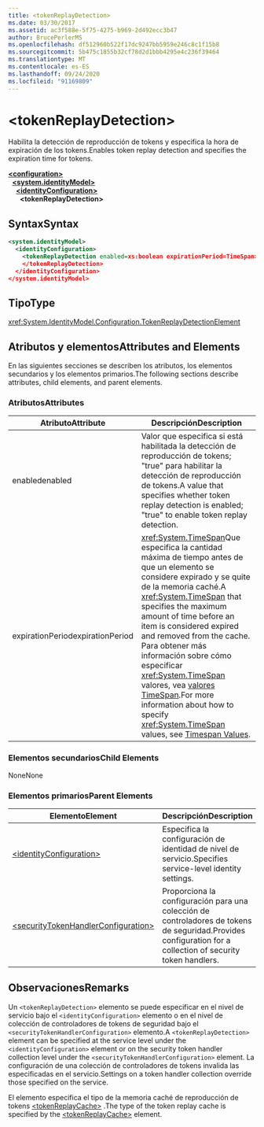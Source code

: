 ```yaml
---
title: <tokenReplayDetection>
ms.date: 03/30/2017
ms.assetid: ac3f588e-5f75-4275-b969-2d492ecc3b47
author: BrucePerlerMS
ms.openlocfilehash: df512960b522f17dc9247bb5959e246c8c1f15b8
ms.sourcegitcommit: 5b475c1855b32cf78d2d1bbb4295e4c236f39464
ms.translationtype: MT
ms.contentlocale: es-ES
ms.lasthandoff: 09/24/2020
ms.locfileid: "91169809"
---
```

# \<tokenReplayDetection>

<span data-ttu-id="e8908-101">Habilita la detección de reproducción de tokens y especifica la hora de expiración de los tokens.</span><span class="sxs-lookup"><span data-stu-id="e8908-101">Enables token replay detection and specifies the expiration time for tokens.</span></span>  
  
[**\<configuration>**](../configuration-element.md)\
&nbsp;&nbsp;[**\<system.identityModel>**](system-identitymodel.md)\
&nbsp;&nbsp;&nbsp;&nbsp;[**\<identityConfiguration>**](identityconfiguration.md)\
&nbsp;&nbsp;&nbsp;&nbsp;&nbsp;&nbsp;**\<tokenReplayDetection>**  
  
## <a name="syntax"></a><span data-ttu-id="e8908-102">Syntax</span><span class="sxs-lookup"><span data-stu-id="e8908-102">Syntax</span></span>  
  
```xml  
<system.identityModel>  
  <identityConfiguration>  
    <tokenReplayDetection enabled=xs:boolean expirationPeriod=TimeSpan>  
    </tokenReplayDetection>  
  </identityConfiguration>  
</system.identityModel>  
```  
  
## <a name="type"></a><span data-ttu-id="e8908-103">Tipo</span><span class="sxs-lookup"><span data-stu-id="e8908-103">Type</span></span>  

 <xref:System.IdentityModel.Configuration.TokenReplayDetectionElement>  
  
## <a name="attributes-and-elements"></a><span data-ttu-id="e8908-104">Atributos y elementos</span><span class="sxs-lookup"><span data-stu-id="e8908-104">Attributes and Elements</span></span>  

 <span data-ttu-id="e8908-105">En las siguientes secciones se describen los atributos, los elementos secundarios y los elementos primarios.</span><span class="sxs-lookup"><span data-stu-id="e8908-105">The following sections describe attributes, child elements, and parent elements.</span></span>  
  
### <a name="attributes"></a><span data-ttu-id="e8908-106">Atributos</span><span class="sxs-lookup"><span data-stu-id="e8908-106">Attributes</span></span>  
  
|<span data-ttu-id="e8908-107">Atributo</span><span class="sxs-lookup"><span data-stu-id="e8908-107">Attribute</span></span>|<span data-ttu-id="e8908-108">Descripción</span><span class="sxs-lookup"><span data-stu-id="e8908-108">Description</span></span>|  
|---------------|-----------------|  
|<span data-ttu-id="e8908-109">enabled</span><span class="sxs-lookup"><span data-stu-id="e8908-109">enabled</span></span>|<span data-ttu-id="e8908-110">Valor que especifica si está habilitada la detección de reproducción de tokens; "true" para habilitar la detección de reproducción de tokens.</span><span class="sxs-lookup"><span data-stu-id="e8908-110">A value that specifies whether token replay detection is enabled; "true" to enable token replay detection.</span></span>|  
|<span data-ttu-id="e8908-111">expirationPeriod</span><span class="sxs-lookup"><span data-stu-id="e8908-111">expirationPeriod</span></span>|<span data-ttu-id="e8908-112"><xref:System.TimeSpan>Que especifica la cantidad máxima de tiempo antes de que un elemento se considere expirado y se quite de la memoria caché.</span><span class="sxs-lookup"><span data-stu-id="e8908-112">A <xref:System.TimeSpan> that specifies the maximum amount of time before an item is considered expired and removed from the cache.</span></span>  <span data-ttu-id="e8908-113">Para obtener más información sobre cómo especificar <xref:System.TimeSpan> valores, vea [valores TimeSpan](../windows-workflow-foundation/index.md).</span><span class="sxs-lookup"><span data-stu-id="e8908-113">For more information about how to specify <xref:System.TimeSpan> values, see [Timespan Values](../windows-workflow-foundation/index.md).</span></span>|  
  
### <a name="child-elements"></a><span data-ttu-id="e8908-114">Elementos secundarios</span><span class="sxs-lookup"><span data-stu-id="e8908-114">Child Elements</span></span>  

 <span data-ttu-id="e8908-115">None</span><span class="sxs-lookup"><span data-stu-id="e8908-115">None</span></span>  
  
### <a name="parent-elements"></a><span data-ttu-id="e8908-116">Elementos primarios</span><span class="sxs-lookup"><span data-stu-id="e8908-116">Parent Elements</span></span>  
  
|<span data-ttu-id="e8908-117">Elemento</span><span class="sxs-lookup"><span data-stu-id="e8908-117">Element</span></span>|<span data-ttu-id="e8908-118">Descripción</span><span class="sxs-lookup"><span data-stu-id="e8908-118">Description</span></span>|  
|-------------|-----------------|  
|[\<identityConfiguration>](identityconfiguration.md)|<span data-ttu-id="e8908-119">Especifica la configuración de identidad de nivel de servicio.</span><span class="sxs-lookup"><span data-stu-id="e8908-119">Specifies service-level identity settings.</span></span>|  
|[\<securityTokenHandlerConfiguration>](securitytokenhandlerconfiguration.md)|<span data-ttu-id="e8908-120">Proporciona la configuración para una colección de controladores de tokens de seguridad.</span><span class="sxs-lookup"><span data-stu-id="e8908-120">Provides configuration for a collection of security token handlers.</span></span>|  
  
## <a name="remarks"></a><span data-ttu-id="e8908-121">Observaciones</span><span class="sxs-lookup"><span data-stu-id="e8908-121">Remarks</span></span>  

 <span data-ttu-id="e8908-122">Un `<tokenReplayDetection>` elemento se puede especificar en el nivel de servicio bajo el `<identityConfiguration>` elemento o en el nivel de colección de controladores de tokens de seguridad bajo el `<securityTokenHandlerConfiguration>` elemento.</span><span class="sxs-lookup"><span data-stu-id="e8908-122">A `<tokenReplayDetection>` element can be specified at the service level under the `<identityConfiguration>` element or on the security token handler collection level under the `<securityTokenHandlerConfiguration>` element.</span></span> <span data-ttu-id="e8908-123">La configuración de una colección de controladores de tokens invalida las especificadas en el servicio.</span><span class="sxs-lookup"><span data-stu-id="e8908-123">Settings on a token handler collection override those specified on the service.</span></span>  
  
 <span data-ttu-id="e8908-124">El elemento especifica el tipo de la memoria caché de reproducción de tokens [\<tokenReplayCache>](tokenreplaycache.md) .</span><span class="sxs-lookup"><span data-stu-id="e8908-124">The type of the token replay cache is specified by the [\<tokenReplayCache>](tokenreplaycache.md) element.</span></span>
